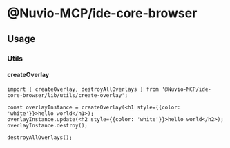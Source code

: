 # @Nuvio-MCP/ide-core-browser

## Usage

### Utils

#### createOverlay
```tsx
import { createOverlay, destroyAllOverlays } from '@Nuvio-MCP/ide-core-browser/lib/utils/create-overlay';

const overlayInstance = createOverlay(<h1 style={{color: 'white'}}>hello world</h1>);
overlayInstance.update(<h2 style={{color: 'white'}}>hello world</h2>);
overlayInstance.destroy();

destroyAllOverlays();
```
